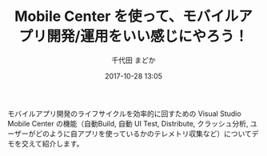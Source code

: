 ﻿---
title: Mobile Center を使って、モバイルアプリ開発/運用をいい感じにやろう！
description: "Mobile Center を使って、モバイルアプリ開発/運用をいい感じにやろう！"
date: 2017-10-28 13:05
sessionlevel: 50
author: "千代田 まどか"
category: sessions
---
モバイルアプリ開発のライフサイクルを効率的に回すための Visual Studio Mobile Center の機能（自動Build, 自動 UI Test, Distribute, クラッシュ分析, ユーザーがどのように自アプリを使っているかのテレメトリ収集など）についてデモを交えて紹介します。
